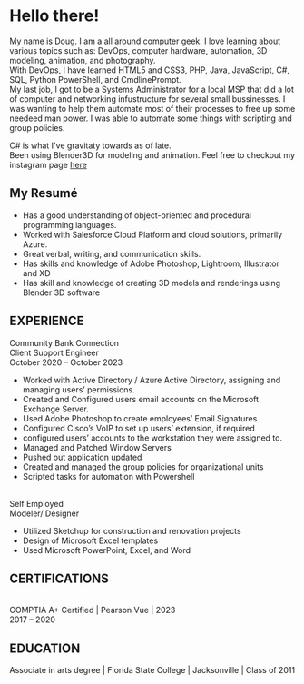 <h1>Hello there!</h1>

<P>My name is Doug. I am a all around computer geek. I love learning about various topics such as: DevOps, computer hardware, automation, 3D modeling, animation, and photography. <br> With DevOps, I have learned HTML5 and CSS3, PHP, Java, JavaScript, C#, SQL, Python PowerShell, and CmdlinePrompt. <br> My last job, I got to be a Systems Administrator for a local MSP that did a lot of computer and networking infustructure for several small bussinesses. I was wanting to help them automate most of their processes to free up some needeed man power. I was able to automate some things with scripting and group policies.  </P>

<P>C# is what I've gravitaty towards as of late. <br>Been using Blender3D for modeling and animation. Feel free to checkout my instagram page  <a href=https://www.instagram.com/dougie3ddesign/?hl=en>here</a>
</P>

<h2> My Resumé</h2>
<ul>
<li>Has a good understanding of  object-oriented and procedural programming languages.</li>  
<li>Worked with Salesforce Cloud Platform and cloud solutions, primarily Azure.</li>  
<li>Great verbal, writing, and communication skills. </li>
<li>Has skills and knowledge of Adobe Photoshop, Lightroom, Illustrator and XD</li> 
<li>Has skill and knowledge of creating 3D models and renderings using Blender 3D software</li> 
</ul>
  <h2>EXPERIENCE</h2> 
    <div>
        Community Bank Connection
        <br>Client Support Engineer
        <br>October 2020 – October 2023
    </div>
    <ul>
        <li>Worked with Active Directory / Azure Active Directory, assigning and managing users’ permissions.</li>
        <li>Created and Configured users email accounts on the Microsoft Exchange Server.</li>
        <li>Used Adobe Photoshop to create employees’ Email Signatures</li>
        <li>Configured Cisco’s VoIP to set up users’ extension, if required</li>
        <li>configured users’ accounts to the workstation they were assigned to.</li>
        <li>Managed and Patched Window Servers</li>
        <li>Pushed out application updated</li>
        <li>Created and managed the group policies for organizational units</li>
        <li>Scripted tasks for automation with Powershell</li>
    </ul>
    <div>
        <br>Self Employed
        <br>Modeler/ Designer
    </div> 
    <ul>
        <li>Utilized Sketchup for construction and renovation projects</li>
        <li>Design of Microsoft Excel templates</li>
        <li>Used Microsoft PowerPoint, Excel, and Word</li>
    </ul>
    <h2>CERTIFICATIONS</h2> 
    <div>
        <br>COMPTIA A+ Certified | Pearson Vue | 2023
        <br>2017 – 2020
    </div>
    <h2>EDUCATION</h2> 
    Associate in arts degree | Florida State College | Jacksonville | Class of 2011
